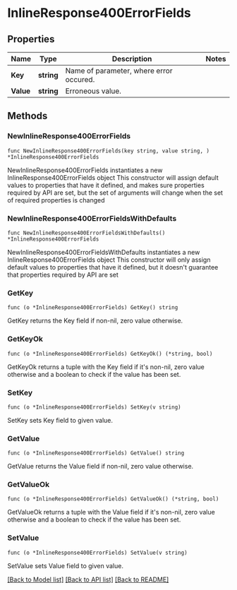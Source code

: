 # InlineResponse400ErrorFields

## Properties

Name | Type | Description | Notes
------------ | ------------- | ------------- | -------------
**Key** | **string** | Name of parameter, where error occured. | 
**Value** | **string** | Erroneous value. | 

## Methods

### NewInlineResponse400ErrorFields

`func NewInlineResponse400ErrorFields(key string, value string, ) *InlineResponse400ErrorFields`

NewInlineResponse400ErrorFields instantiates a new InlineResponse400ErrorFields object
This constructor will assign default values to properties that have it defined,
and makes sure properties required by API are set, but the set of arguments
will change when the set of required properties is changed

### NewInlineResponse400ErrorFieldsWithDefaults

`func NewInlineResponse400ErrorFieldsWithDefaults() *InlineResponse400ErrorFields`

NewInlineResponse400ErrorFieldsWithDefaults instantiates a new InlineResponse400ErrorFields object
This constructor will only assign default values to properties that have it defined,
but it doesn't guarantee that properties required by API are set

### GetKey

`func (o *InlineResponse400ErrorFields) GetKey() string`

GetKey returns the Key field if non-nil, zero value otherwise.

### GetKeyOk

`func (o *InlineResponse400ErrorFields) GetKeyOk() (*string, bool)`

GetKeyOk returns a tuple with the Key field if it's non-nil, zero value otherwise
and a boolean to check if the value has been set.

### SetKey

`func (o *InlineResponse400ErrorFields) SetKey(v string)`

SetKey sets Key field to given value.


### GetValue

`func (o *InlineResponse400ErrorFields) GetValue() string`

GetValue returns the Value field if non-nil, zero value otherwise.

### GetValueOk

`func (o *InlineResponse400ErrorFields) GetValueOk() (*string, bool)`

GetValueOk returns a tuple with the Value field if it's non-nil, zero value otherwise
and a boolean to check if the value has been set.

### SetValue

`func (o *InlineResponse400ErrorFields) SetValue(v string)`

SetValue sets Value field to given value.



[[Back to Model list]](../README.md#documentation-for-models) [[Back to API list]](../README.md#documentation-for-api-endpoints) [[Back to README]](../README.md)


